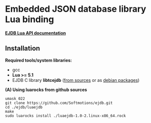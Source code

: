 Embedded JSON database library Lua binding
============================================================

**[EJDB Lua API documentation](http://ejdb.org/luadoc/)**

Installation
-----------------------------------------------------

**Required tools/system libraries:**

* gcc
* **Lua >= 5.1**
* EJDB C library **libtcejdb** ([from sources](https://github.com/Softmotions/ejdb#manual-installation) or as [debian packages](https://github.com/Softmotions/ejdb/wiki/Debian-Ubuntu-installation))

**(A) Using luarocks from github sources**

```
umask 022
git clone https://github.com/Softmotions/ejdb.git
cd ./ejdb/luaejdb
make
sudo luarocks install ./luaejdb-1.0-2.linux-x86_64.rock
```





